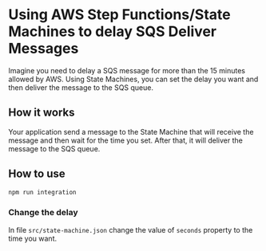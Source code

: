 # Using AWS Step Functions/State Machines to delay SQS Deliver Messages

Imagine you need to delay a SQS message for more than the 15 minutes allowed by AWS. Using State Machines, you can set the delay you want and then deliver the message to the SQS queue.

## How it works

Your application send a message to the State Machine that will receive the message and then wait for the time you set. After that, it will deliver the message to the SQS queue.

## How to use

```bash
npm run integration
```

### Change the delay

In file `src/state-machine.json` change the value of `seconds` property to the time you want.
